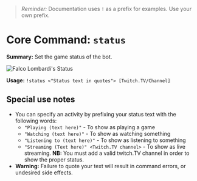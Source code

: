>*Reminder:* Documentation uses `!` as a prefix for examples. Use your own prefix.
# Core Command: `status`
**Summary:** Set the game status of the bot.

![Falco Lombardi's Status](https://cdn.rms0.org/assets/images/MB/DOC/status.png)

**Usage:** `!status <"Status text in quotes"> [Twitch.TV/Channel]`
## Special use notes
* You can specify an activity by prefixing your status text with the following words:
   * `"Playing (text here)"` - To show as playing a game
   * `"Watching (text here)"` - To show as watching something
   * `"Listening to (text here)"` - To show as listening to something
   * `"Streaming (Text here)" <Twitch.TV channel>` - To show as live streaming. **NB:** You must add a valid twitch.TV channel in order to show the proper status.
* **Warning:** Failure to quote your text will result in command errors, or undesired side effects.
